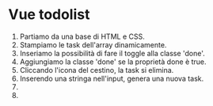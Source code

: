 Vue todolist
===
1. Partiamo da una base di HTML e CSS.
2. Stampiamo le task dell'array dinamicamente.
3. Inseriamo la possibilità di fare il toggle alla classe 'done'.
4. Aggiungiamo la classe 'done' se la proprietà done è true.
5. Cliccando l'icona del cestino, la task si elimina.
6. Inserendo una stringa nell'input, genera una nuova task.
7. 
8. 